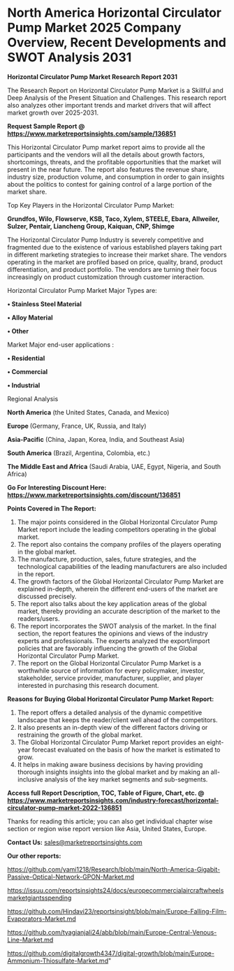 # North America Horizontal Circulator Pump Market 2025 Company Overview, Recent Developments and SWOT Analysis 2031

<strong>Horizontal Circulator Pump Market Research Report 2031</strong>

The Research Report on Horizontal Circulator Pump Market is a Skillful and Deep Analysis of the Present Situation and Challenges. This research report also analyzes other important trends and market drivers that will affect market growth over 2025-2031.

<strong>Request Sample Report @ <a href=https://www.marketreportsinsights.com/sample/136851>https://www.marketreportsinsights.com/sample/136851</a></strong>

This Horizontal Circulator Pump market report aims to provide all the participants and the vendors will all the details about growth factors, shortcomings, threats, and the profitable opportunities that the market will present in the near future. The report also features the revenue share, industry size, production volume, and consumption in order to gain insights about the politics to contest for gaining control of a large portion of the market share.

Top Key Players in the Horizontal Circulator Pump Market:

<strong>Grundfos, Wilo, Flowserve, KSB, Taco, Xylem, STEELE, Ebara, Allweiler, Sulzer, Pentair, Liancheng Group, Kaiquan, CNP, Shimge</strong>

The Horizontal Circulator Pump Industry is severely competitive and fragmented due to the existence of various established players taking part in different marketing strategies to increase their market share. The vendors operating in the market are profiled based on price, quality, brand, product differentiation, and product portfolio. The vendors are turning their focus increasingly on product customization through customer interaction.

Horizontal Circulator Pump Market Major Types are:

<strong>• Stainless Steel Material

• Alloy Material

• Other</strong>

Market Major end-user applications :

<strong>• Residential

• Commercial

• Industrial</strong>

Regional Analysis

</u><strong><b>North America</b></strong> (the United States, Canada, and Mexico)

<strong><b>Europe </b></strong>(Germany, France, UK, Russia, and Italy)

<strong><b>Asia-Pacific</b></strong> (China, Japan, Korea, India, and Southeast Asia)

<strong><b>South America</b></strong> (Brazil, Argentina, Colombia, etc.)

<strong><b>The Middle East and Africa</b></strong> (Saudi Arabia, UAE, Egypt, Nigeria, and South Africa)

<strong>Go For Interesting Discount Here: <a href=https://www.marketreportsinsights.com/discount/136851>https://www.marketreportsinsights.com/discount/136851</a></strong>

<strong>Points Covered in The Report:</strong>
<ol>
  <li>The major points considered in the Global Horizontal Circulator Pump Market report include the leading competitors operating in the global market.</li>
  <li>The report also contains the company profiles of the players operating in the global market.</li>
  <li>The manufacture, production, sales, future strategies, and the technological capabilities of the leading manufacturers are also included in the report.</li>
  <li>The growth factors of the Global Horizontal Circulator Pump Market are explained in-depth, wherein the different end-users of the market are discussed precisely.</li>
  <li>The report also talks about the key application areas of the global market, thereby providing an accurate description of the market to the readers/users.</li>
  <li>The report incorporates the SWOT analysis of the market. In the final section, the report features the opinions and views of the industry experts and professionals. The experts analyzed the export/import policies that are favorably influencing the growth of the Global Horizontal Circulator Pump Market.</li>
  <li>The report on the Global Horizontal Circulator Pump Market is a worthwhile source of information for every policymaker, investor, stakeholder, service provider, manufacturer, supplier, and player interested in purchasing this research document.</li>
</ol>
<strong>Reasons for Buying Global Horizontal Circulator Pump Market Report:</strong>

<ol>
  <li>The report offers a detailed analysis of the dynamic competitive landscape that keeps the reader/client well ahead of the competitors.</li>
  <li>It also presents an in-depth view of the different factors driving or restraining the growth of the global market.</li>
  <li>The Global Horizontal Circulator Pump Market report provides an eight-year forecast evaluated on the basis of how the market is estimated to grow.</li>
  <li>It helps in making aware business decisions by having providing thorough insights insights into the global market and by making an all-inclusive analysis of the key market segments and sub-segments.</li>
</ol>
<strong>Access full Report Description, TOC, Table of Figure, Chart, etc. @ <a href=https://www.marketreportsinsights.com/industry-forecast/horizontal-circulator-pump-market-2022-136851>https://www.marketreportsinsights.com/industry-forecast/horizontal-circulator-pump-market-2022-136851</a></strong>


Thanks for reading this article; you can also get individual chapter wise section or region wise report version like Asia, United States, Europe.

<strong>Contact Us:</strong>
sales@marketreportsinsights.com

<strong>Our other reports:</strong>

<a href=https://github.com/yami1218/Research/blob/main/North-America-Gigabit-Passive-Optical-Network-GPON-Market.md>https://github.com/yami1218/Research/blob/main/North-America-Gigabit-Passive-Optical-Network-GPON-Market.md</a>

<a href=https://issuu.com/reportsinsights24/docs/europecommercialaircraftwheelsmarketgiantsspending>https://issuu.com/reportsinsights24/docs/europecommercialaircraftwheelsmarketgiantsspending</a>

<a href=https://github.com/Hindavi23/reportsinsight/blob/main/Europe-Falling-Film-Evaporators-Market.md>https://github.com/Hindavi23/reportsinsight/blob/main/Europe-Falling-Film-Evaporators-Market.md</a>

<a href=https://github.com/tyagianjali24/abb/blob/main/Europe-Central-Venous-Line-Market.md>https://github.com/tyagianjali24/abb/blob/main/Europe-Central-Venous-Line-Market.md</a>

<a href=https://github.com/digitalgrowth4347/digital-growth/blob/main/Europe-Ammonium-Thiosulfate-Market.md>https://github.com/digitalgrowth4347/digital-growth/blob/main/Europe-Ammonium-Thiosulfate-Market.md</a>"
